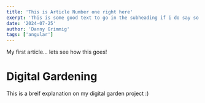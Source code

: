 ```yaml
---
title: 'This is Article Number one right here'
exerpt: 'This is some good text to go in the subheading if i do say so myself'
date: '2024-07-25'
author: 'Danny Grimmig'
tags: ['angular']
---
```


My first article... lets see how this goes!

# Digital Gardening
This is a breif explanation on my digital garden project :) 